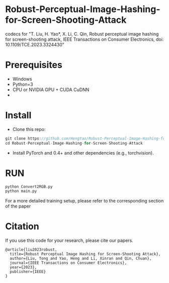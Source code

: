 # Robust-Perceptual-Image-Hashing-for-Screen-Shooting-Attack
codecs for "T. Liu, H. Yao*, X. Li, C. Qin, Robust perceptual image hashing for screen-shooting attack, IEEE Transactions on Consumer Electronics, doi: 10.1109/TCE.2023.3324430"
# Prerequisites
* Windows
* Python=3
* CPU or NVIDIA GPU + CUDA CuDNN
* 
# Install
* Clone this repo:
```C
git clone https://github.com/HengYao/Robust-Perceptual-Image-Hashing-for-Screen-Shooting-Attack.git
cd Robust-Perceptual-Image-Hashing-for-Screen-Shooting-Attack
```
* Install PyTorch and 0.4+ and other dependencies (e.g., torchvision).

# RUN
```python
python Convert2RGB.py
python main.py 
```
For a more detailed training setup, please refer to the corresponding section of the paper
# Citation
If you use this code for your research, please cite our papers.
```
@article{liu2023robust,
  title={Robust Perceptual Image Hashing for Screen-Shooting Attack},
  author={Liu, Tong and Yao, Heng and Li, Xinran and Qin, Chuan},
  journal={IEEE Transactions on Consumer Electronics},
  year={2023},
  publisher={IEEE}
}
```


